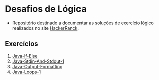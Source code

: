 # Desafios de Lógica

- Repositório destinado a documentar as soluções de exercício lógico realizados no site [HackerRanck](https://www.hackerrank.com/josecarloscjj).

## Exercícios

1. [Java-If-Else](https://github.com/joosecj/ExerciciosDeLogica/tree/main/hackerRank/java-if-else)
2. [Java-Stdin-And-Stdout-1](https://github.com/joosecj/ExerciciosDeLogica/tree/main/hackerRank/java-stdin-and-stdout-1)
3. [Java-Output-Formatting](https://github.com/joosecj/ExerciciosDeLogica/tree/main/hackerRank/java-output-formatting)
4. [Java-Loops-1](https://github.com/joosecj/ExerciciosDeLogica/tree/main/hackerRank/java-loops-i)


